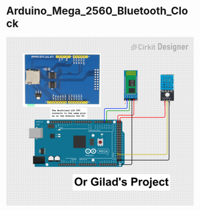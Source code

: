 # Arduino_Mega_2560_Bluetooth_Clock

![alt text](Arduino%20Mega%20Bluetooth%20Clock%20Circuit%20Diagram.png)
